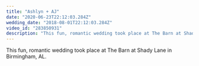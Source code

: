 ```yaml
---
title: "Ashlyn + AJ"
date: "2020-06-23T22:12:03.284Z"
wedding_date: "2018-08-01T22:12:03.284Z"
video_id: "283850931"
description: "This fun, romantic wedding took place at The Barn at Shady Lane in Birmingham, AL."
---
```


This fun, romantic wedding took place at The Barn at Shady Lane in Birmingham, AL.
